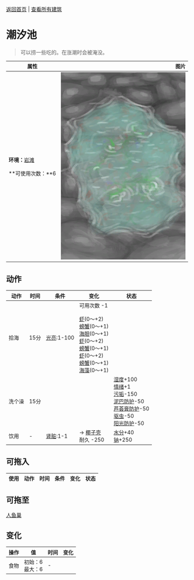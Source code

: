 [返回首页](index.md)   |  [查看所有建筑](building.md)
# 潮汐池  
> 可以捞一些吃的。在涨潮时会被淹没。  
  
  属性  |   图片   
 ----  |  ----:   
 **环境：**[岩滩](Rocks.md)<br><br>**可使用次数：**6  |  ![](Sprite/TidePool.png)   
  
## 动作  
动作  |  时间  |  条件  |  变化  |  状态  
----  |  ----  |  ----  |  ----  |  ----  
拾海  |  15分  |  [光亮](Light.md):1-100  |  可用次数  -1<br><br>[虾](Prawns.md)(0～+2)<br>[螃蟹](Crab.md)(0～+1)<br>[海胆](Urchin.md)(0～+1)<br>[虾](Prawns.md)(0～+2)<br>[螃蟹](Crab.md)(0～+1)<br>[虾](Prawns.md)(0～+2)<br>[螃蟹](Crab.md)(0～+1)<br>[海藻](Seaweed.md)(0～+1)  |    
洗个澡  |  15分  |    |    |  [湿度](Wetness.md)+100<br>[情绪](Morale.md)+1<br>[污垢](Filth.md)-150<br>[泥巴防护](MudProtection.md)-50<br>[芦荟膏防护](AloeVeraGelProtection.md)-50<br>[驱虫](BugRepellentApplied.md)-50<br>[阳光防护](SunProtection.md)-50  
饮用  |  -  |  [肾脏](IfKidneys.md):1-1  |  → [椰子壳](CoconutShell.md)<br>耐久  -250<br>  |  [水分](Hydration.md)+40<br>[钠](Sodium.md)+250  
## 可拖入  
使用  |  动作  |  时间  |  条件  |  变化  |  状态  
----  |  ----  |  ----  |  ----  |  ----  |  ----  
## 可拖至  
[人鱼巢](MermaidNest.md)  
## 变化  
操作  |  值  |  时间  |  变化  
----  |  ----  |  ----  |  ----  
食物  |  初始：6<br>最大：6  |  -  |    
